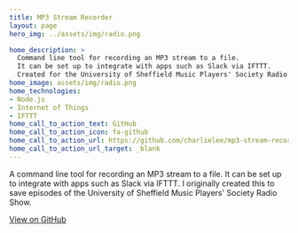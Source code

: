 ```yaml
---
title: MP3 Stream Recorder
layout: page
hero_img: ../assets/img/radio.png

home_description: >
  Command line tool for recording an MP3 stream to a file.
  It can be set up to integrate with apps such as Slack via IFTTT.
  Created for the University of Sheffield Music Players' Society Radio Show.
home_image: assets/img/radio.png
home_technologies:
- Node.js
- Internet of Things
- IFTTT
home_call_to_action_text: GitHub
home_call_to_action_icon: fa-github
home_call_to_action_url: https://github.com/charlielee/mp3-stream-recorder
home_call_to_action_url_target: _blank
---
```

A command line tool for recording an MP3 stream to a file. It can be set up to integrate with apps such as Slack via IFTTT.
I originally created this to save episodes of the University of Sheffield Music Players' Society Radio Show.

[View on GitHub](https://github.com/charlielee/mp3-stream-recorder)